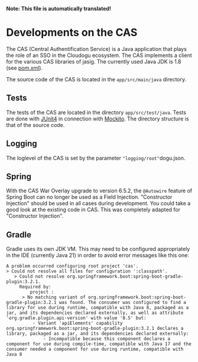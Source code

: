 **Note: This file is automatically translated!**

# Developments on the CAS
The CAS (Central Authentification Service) is a Java application that plays the role of an SSO in the Cloudogu ecosystem.
The CAS implements a client for the various CAS libraries of jasig.
The currently used Java JDK is 1.8 (see [pom.xml](https://github.com/cloudogu/cas/blob/develop/app/pom.xml)).

The source code of the CAS is located in the `app/src/main/java` directory.

## Tests
The tests of the CAS are located in the directory `app/src/test/java`. Tests are done with [JUnit4](https://junit.org/junit5/docs/current/user-guide/#writing-tests) in connection with [Mockito](https://javadoc.io/doc/org.mockito/mockito-core/latest/org/mockito/Mockito.html). The directory structure is that of the source code.

## Logging
The loglevel of the CAS is set by the parameter `"logging/root"`dogu.json.

## Spring

With the CAS War Overlay upgrade to version 6.5.2, the `@Autowire` feature of Spring Boot can no longer be used as a
Field Injection. "Constructor Injection" should be used in all cases during development.
You could take a good look at the existing code in CAS. This was completely adapted for "Constructor Injection".

## Gradle

Gradle uses its own JDK VM. This may need to be configured appropriately in the IDE (currently Java 21) in order to avoid error messages like this one:

```
A problem occurred configuring root project 'cas'.
> Could not resolve all files for configuration ':classpath'.
   > Could not resolve org.springframework.boot:spring-boot-gradle-plugin:3.2.1.
     Required by:
         project :
      > No matching variant of org.springframework.boot:spring-boot-gradle-plugin:3.2.1 was found. The consumer was configured to find a library for use during runtime, compatible with Java 8, packaged as a jar, and its dependencies declared externally, as well as attribute 'org.gradle.plugin.api-version' with value '8.5' but:
          - Variant 'apiElements' capability org.springframework.boot:spring-boot-gradle-plugin:3.2.1 declares a library, packaged as a jar, and its dependencies declared externally:
              - Incompatible because this component declares a component for use during compile-time, compatible with Java 17 and the consumer needed a component for use during runtime, compatible with Java 8
```